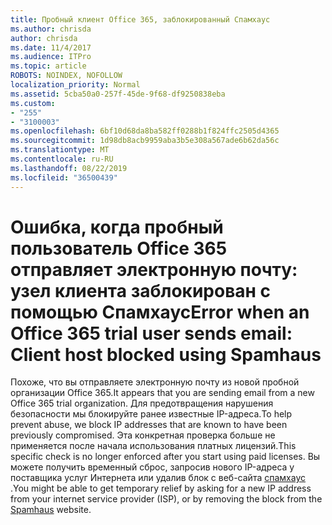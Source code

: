 ```yaml
---
title: Пробный клиент Office 365, заблокированный Спамхаус
ms.author: chrisda
author: chrisda
ms.date: 11/4/2017
ms.audience: ITPro
ms.topic: article
ROBOTS: NOINDEX, NOFOLLOW
localization_priority: Normal
ms.assetid: 5cba50a0-257f-45de-9f68-df9250838eba
ms.custom:
- "255"
- "3100003"
ms.openlocfilehash: 6bf10d68da8ba582ff0288b1f824ffc2505d4365
ms.sourcegitcommit: 1d98db8acb9959aba3b5e308a567ade6b62da56c
ms.translationtype: MT
ms.contentlocale: ru-RU
ms.lasthandoff: 08/22/2019
ms.locfileid: "36500439"
---
```

# <a name="error-when-an-office-365-trial-user-sends-email-client-host-blocked-using-spamhaus"></a><span data-ttu-id="8529e-102">Ошибка, когда пробный пользователь Office 365 отправляет электронную почту: узел клиента заблокирован с помощью Спамхаус</span><span class="sxs-lookup"><span data-stu-id="8529e-102">Error when an Office 365 trial user sends email: Client host blocked using Spamhaus</span></span>

<span data-ttu-id="8529e-103">Похоже, что вы отправляете электронную почту из новой пробной организации Office 365.</span><span class="sxs-lookup"><span data-stu-id="8529e-103">It appears that you are sending email from a new Office 365 trial organization.</span></span> <span data-ttu-id="8529e-104">Для предотвращения нарушения безопасности мы блокируйте ранее известные IP-адреса.</span><span class="sxs-lookup"><span data-stu-id="8529e-104">To help prevent abuse, we block IP addresses that are known to have been previously compromised.</span></span> <span data-ttu-id="8529e-105">Эта конкретная проверка больше не применяется после начала использования платных лицензий.</span><span class="sxs-lookup"><span data-stu-id="8529e-105">This specific check is no longer enforced after you start using paid licenses.</span></span> <span data-ttu-id="8529e-106">Вы можете получить временный сброс, запросив нового IP-адреса у поставщика услуг Интернета или удалив блок с веб-сайта [спамхаус](https://go.microsoft.com/fwlink/p/?linkid=123245) .</span><span class="sxs-lookup"><span data-stu-id="8529e-106">You might be able to get temporary relief by asking for a new IP address from your internet service provider (ISP), or by removing the block from the [Spamhaus](https://go.microsoft.com/fwlink/p/?linkid=123245) website.</span></span>
